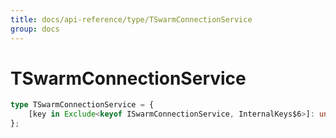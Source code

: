 ```yaml
---
title: docs/api-reference/type/TSwarmConnectionService
group: docs
---
```


# TSwarmConnectionService

```ts
type TSwarmConnectionService = {
    [key in Exclude<keyof ISwarmConnectionService, InternalKeys$6>]: unknown;
};
```


